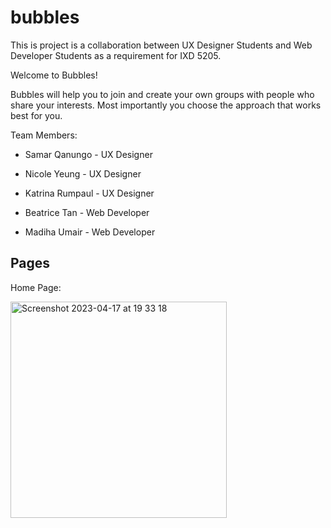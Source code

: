 # bubbles

This is project is a collaboration between UX Designer Students and Web Developer Students as a requirement for IXD 5205. 


Welcome to Bubbles!

Bubbles will help you to join and create your own groups with people who share your interests. Most importantly you choose the approach that works best for you.

Team Members:
- Samar Qanungo - UX Designer
- Nicole Yeung - UX Designer
- Katrina Rumpaul - UX Designer

- Beatrice Tan - Web Developer
- Madiha Umair - Web Developer

## Pages

Home Page:

<img width="346" alt="Screenshot 2023-04-17 at 19 33 18" src="https://user-images.githubusercontent.com/113320828/232632651-c6e19e5a-7f95-46eb-94d6-292882563df2.png">
